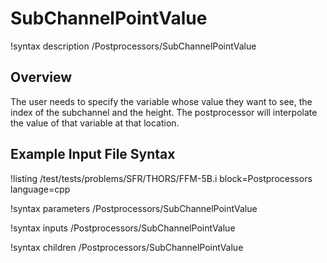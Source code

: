 # SubChannelPointValue

!syntax description /Postprocessors/SubChannelPointValue

## Overview

<!-- -->

The user needs to specify the variable whose value they want to see, the index of the subchannel and the height.
The postprocessor will interpolate the value of that variable at that location.

## Example Input File Syntax

!listing /test/tests/problems/SFR/THORS/FFM-5B.i block=Postprocessors language=cpp

!syntax parameters /Postprocessors/SubChannelPointValue

!syntax inputs /Postprocessors/SubChannelPointValue

!syntax children /Postprocessors/SubChannelPointValue
